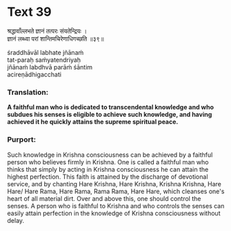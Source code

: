 # Text 39

श्रद्धावाँल्लभते ज्ञानं तत्परः संयतेन्द्रियः ।  
ज्ञानं लब्ध्वा परां शान्तिमचिरेणाधिगच्छति ॥३९॥

śraddhāvāl labhate jñānaḿ  
tat-paraḥ saḿyatendriyaḥ  
jñānaḿ labdhvā parāḿ śāntim  
acireṇādhigacchati



### Translation:

**A faithful man who is dedicated to transcendental knowledge and who subdues his senses is eligible to achieve such knowledge, and having achieved it he quickly attains the supreme spiritual peace.**

### Purport:

Such knowledge in Krishna consciousness can be achieved by a faithful person who believes firmly in Krishna. One is called a faithful man who thinks that simply by acting in Krishna consciousness he can attain the highest perfection. This faith is attained by the discharge of devotional service, and by chanting Hare Krishna, Hare Krishna, Krishna Krishna, Hare Hare/ Hare Rama, Hare Rama, Rama Rama, Hare Hare, which cleanses one's heart of all material dirt. Over and above this, one should control the senses. A person who is faithful to Krishna and who controls the senses can easily attain perfection in the knowledge of Krishna consciousness without delay.